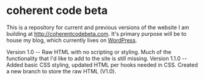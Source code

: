 # coherent code beta

This is a repository for current and previous versions of the website I am building at <a href="http://coherentcodebeta.com" title="coherent code beta" target="_blank">http://coherentcodebeta.com</a>. It's primary purpose will be to house my blog, which currently lives on <a href="http://www.coherentcode.wordpress.com" title="coherent code blog on wordpress" target="_blank">WordPress</a>.

Version 1.0 -- Raw HTML with no scripting or styling. Much of the functionality that I'd like to add to the site is still missing.
Version 1.1.0 -- Added basic CSS styling, updated HTML per hooks needed in CSS. Created a new branch to store the raw HTML (V1.0).
